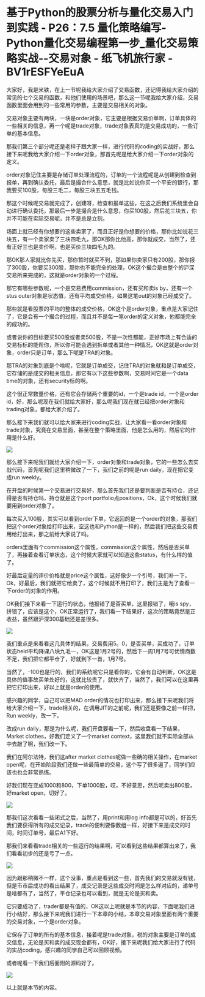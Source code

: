 # 基于Python的股票分析与量化交易入门到实践 - P26：7.5 量化策略编写-Python量化交易编程第一步_量化交易策略实战--交易对象 - 纸飞机旅行家 - BV1rESFYeEuA

大家好，我是米铁，在上一节呢我给大家介绍了交易函数，还记得我给大家介绍的常见的七个交易的函数，和他们使用的场景吧，那么这一节呢我给大家介绍，交易函数里面会用到的一些常用的参数，主要是交易相关的对象。

交易对象主要有两块，一块是order对象，它主要是根据交易价单啊，订单具体的一些相关的信息，再一个呢是trade对象，trade对象表真的是交易成功的，一些订单的基本信息。

那我们第三个部分呢还是老样子跟大家一样，进行代码的coding的实战好，那么接下来呢我给大家介绍一下order对象，那首先呢是给大家介绍一下order对象的定义。

order对象记住主要是存储订单处理流程的，订单的一个流程呢是从创建到检查到报单，再到确认委托，最后是撮合什么意思，就是比如说你买一个平安的银行，那我要买100股，每股三毛二，每股三块五五毛钱。

那这个时候呢交易就完成了，创建呀，检查和报单这些，在这之后我们系统里会自动进行确认委托，那最后一步是撮合是什么意思，你买100股，然后花三块五，你并不可能在实际交易呢，并不是总是立刻。

场面上就已经有你想要的这些卖家了，而且正好是你想要的价格，那你比如说花三块五，有一个卖家卖了三块四毛九，那OK那你比他高，那你就成交，当然了，还有正好三也是卖价啊，也是买价三块四毛九的。

那OK那人家就比你先买，那你暂时就买不到，那如果你卖家只有200股，那你报了300股，你要买300股，那你也不能完全的处理，OK这个撮合是由整个的沪深交易所来完成的，这就是order对象的一个过程。

那它有哪些参数呢，一个是交易费用commission，还有买和卖is by，还有一个stus outer对象是状态值，还有平均成交价格，如果这笔out的对象已经成交了。

那些就是看股票的平均的整体的成交价格，OK这个是order对象，重点是大家记住了，它是会有一个撮合的过程，而且并不是每一笔order的定义对象，他都能完全的成功的。

或者说你的目标要买500股或者卖500股，不是一次性都能，正好市场上有合适的交易标标的能帮你，所以你可能会遇到拆单或者其他一种情况，OK这就是order对象，order只是订单，那么下呢是TRA的对象。

那TRA的对象到底是个啥呢，它就是订单成交，记住TRA的对象就和是订单成交，它存储的是成交的相关信息，那它有以下这些参数啊，交易时间它是一个data time的对象，还有security标的啊。

这个很正常数量价格，还有它会存储两个重要的id，一个是trade id，一个是order id，好，那么呢现在我们就给大家好，那么呢我们现在就已经把order对象和trading对象，都给大家介绍了。

那么接下来我们就可以给大家来进行coding实战，让大家看一看order对象和trade对象，究竟在交易里面，甚至在整个策略里面，他是怎么用的，然后它的作用是什么好。



![](img/eb3c323883d3316d7534ca22df6011ff_1.png)

那么接下来呢我们就给大家介绍一下，order对象和trade对象，它的一些怎么去实战代码，首先呢我们这里稍微改了一下，我们之前的呢是run daily，现在把它变成run weekly。

在开盘的时候第一个交易进行交易好，那么首先我们还是要判断是否有持仓，还记得是否有持仓吗，持仓就是这个port portfolio点positions，Ok，这个时候我们就要用到order对象了。

每次买入100股，其实可以看到order下单，它返回的是一个order的对象，那我们把这个order对象给打印出来，空这也和Python是一样的，然后我们把这些交易费用给打出来，那之前给大家说了吗。

orders里面有个commission这个属性，commission这个属性，然后是否买单了，再接着查看订单状态，这个时候大家就可以知道这些status，有什么样的值了。

好最后定量的评价价格就是price这个属性，这好像少一个引号，我们补一下，Ok，好最后，我们就把它给卖了，这个时候就不用打印了，我们主是为了查看一下order的对象的作用。

OK我们接下来看一下运行的状态，他报错了是否买单，这里报错了，哦is spy，拼错了，应该是这个，OK正常运行了，我们看一下结果好，这次的策略竟然是正收益，虽然跟沪深300基础还是差很多。



![](img/eb3c323883d3316d7534ca22df6011ff_3.png)

我们重点是来看看这几具体的结果，交易费用5。0，是否买单，买成功了，订单状态held平均降课八块九毛一，OK这是1月2号的，然后下一周1月7号可优情商数不足，我们把它都平仓了，好就到下一首，1月7号。

当然了，-100也是行的，我们的系统呢它只是看你的，它会有自动判断，OK这是具体的值事故买单处好的，这就比较贵了，就快齐了，当然了，我们可以在这里再把它打印出来，好以上就是order的使用。

感兴趣的同学，自己可以把MAD order的情况也打印出来，那么接下来呢我们将给大家介绍一下，trade相关的，在调用JIT的之前呢，我们还是要像之前一样把，Run weekly，改一下。

改成run daily，那是为什么呢，我们开盘要看一下，然后收盘看一下结果，Market clothes，好我们定义了一个market context，这里我们就不实际全部从中去敲了啊，我们改一下。

我们在阿尔法特，我们这after market clothes呢做一些确的相关操作，在market open呢，在开始阶段我们还做一些最简单的交易，这个写了很多遍了，同学们应该也也会非常熟练。

好我们现在变成1000和800，下单1000股，哎，不好意思，然后呢卖出800股，好market open，切好了。



![](img/eb3c323883d3316d7534ca22df6011ff_5.png)

那我们这次看看一些闭式之后，当然了，用print和用log info都是可以的，好首先我们要获得所有的成交记录，trade的便利要像数组一样，好接下来是成交的时间，时间订单号，最后A1下好。

那我们来看看trade相关的一些运行的结果啊，可以看到这些结果都算出来了，我们看看初步的还是亏了一点。



![](img/eb3c323883d3316d7534ca22df6011ff_7.png)

因为跟那稍微不一样，这个没事，重点是看到这一些，首先我们的交易就没有钱，但是币市后成功的看出结果了，成交记录是这些成交时间是怎么样对应的，递单号是啥都有了，当然了，平仓记录也可以看到，就是无论是买和卖。

它只要成功了，trader都是有值的，OK这以上呢就是本节的内容，下面呢我们进行小结好，那么接下来呢我们进行一下本章的小结，本章交易对象里面有两个重要的交易对象，一个是order对象。

它保存了订单的所有的基本信息，接着呢是trade对象，税的对象主要是订单的成交信息，无论是买和卖的成交现金都有，OK好，接下来呢我们给大家进行了代码的实战coding，感兴趣的同学自己可以回顾视频。

或者呢看一下我们后面附的源码好了。

![](img/eb3c323883d3316d7534ca22df6011ff_9.png)

以上就是本节的内容。